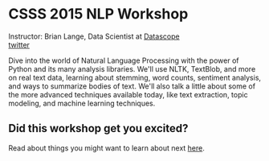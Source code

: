 # CSSS 2015 NLP Workshop

Instructor: Brian Lange, Data Scientist at [Datascope](http://datasco.pe)  
[twitter](http://twitter.com/bjlange)

Dive into the world of Natural Language Processing with the power of Python and its many analysis libraries. 
We'll use NLTK, TextBlob, and more on real text data, learning about stemming, word counts, sentiment analysis, 
and ways to summarize bodies of text. We'll also talk a little about some of the more advanced techniques 
available today, like text extraction, topic modeling, and machine learning techniques.


## Did this workshop get you excited?
Read about things you might want to learn about next [here](https://github.com/bjlange/csss-nlp-workshop/blob/master/learn_more.md).
